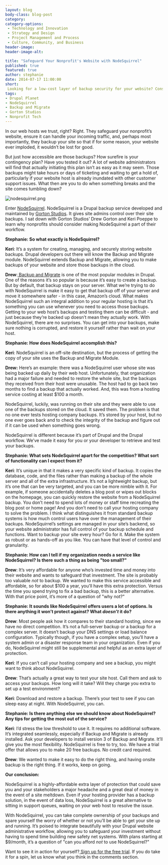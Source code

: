 ```yaml
---
layout: blog
body-class: blog-post
category:
category-options:
 - Technology and Innovation
 - Strategy and Design
 - Project Management and Process
 - Culture, Community, and Business
header-image:
header-image-alt:

title: "Safeguard Your Nonprofit's Website with NodeSquirrel"
published: true
featured: true
author: stephanie
date: 2014-07-17 11:00:00
short: 
 Looking for a low-cost layer of backup security for your website? Consider NodeSquirrel.   
tags:
- Drupal Planet
- NodeSquirrel
- Backup and Migrate
- Gorton Studios
- Nonprofit Tech
---
```


In our web hosts we trust, right? Right. They safeguard your nonprofit’s website, ensure it can handle your incoming traffic, and, perhaps most importantly, they backup your site so that if for some reason, your website ever imploded, it wouldn’t be lost for good.

But just how accessible are those backups? How surefire is your contingency plan? Have you tested it out? A lot of website administrators will find that actually initiating this plan isn’t as easy as it may seem. Those backups might take hours or days of ticketing and waiting to get a hold of, particularly if your website host is already inundated with other customer support issues. What then are you to do when something breaks and the site comes tumbling down?

![nodesquirrel.png](/assets/images/blog/nodesquirrel.png)

Enter [NodeSquirrel](http://www.nodesquirrel.com/). NodeSquirrel is a Drupal backup service developed and maintained by [Gorton Studios](https://www.gortonstudios.com/). It gives site admins control over their site backups. I sat down with Gorton Studios’ Drew Gorton and Keri Poeppe to learn why nonprofits should consider making NodeSquirrel a part of their workflow. 

**Stephanie: So what exactly is NodeSquirrel?**

**Keri**: It’s a system for creating, managing, and securely storing website backups. Drupal developers out there will know the Backup and Migrate module. NodeSquirrel extends Backup and Migrate, allowing you to make backups of your website and store those backups in the cloud.

**Drew**:[ Backup and Migrate](https://www.drupal.org/project/backup_migrate/) is one of the most popular modules in Drupal. One of the reasons it’s so popular is because it’s easy to create a backup. But by default, that backup stays on your server. What we’re trying to do with NodeSquirrel is make it easy to get that backup off of your server and move it somewhere safer - in this case, Amazon’s cloud. What makes NodeSquirrel such an integral addition to your regular hosting is that it’s something you can use whenever you need to access those backups. Getting to your web host’s backups and testing them can be difficult - and just because they’re backed up doesn’t mean they actually work. With NodeSquirrel, there are no surprises. You can get into your backups, make sure nothing is corrupted, and restore it yourself rather than wait on your host.

**Stephanie: How does NodeSquirrel accomplish this?**

**Keri**: NodeSquirrel is an off-site destination, but the process of getting the copy of your site uses the Backup and Migrate Module.

**Drew:** Here’s an example: there was a NodeSquirrel user whose site was being backed up daily by their web host. Unfortunately, that organization had a major failure and needed to restore the whole site, but the backups they received from their host were unusable. The host had to go back two months to find a backup that actually worked. And, this was from a hosting service costing at least $100 a month.

NodeSquirrel, luckily, was running on their site and they were able to use one of the backups stored on the cloud. It saved them. The problem is that no one ever tests hosting company backups. It’s stored by your host, but no one ever goes back and to check the integrity of the backup and figure out if it can be used when something goes wrong. 

NodeSquirrel is different because it’s part of Drupal and the Drupal workflow. We’ve made it easy for you or your developer to retrieve and test your backups.

**Stephanie: What sets NodeSquirrel apart for the competition? What sort of functionality can I expect from it?**

**Keri**: It’s unique in that it makes a very specific kind of backup. It copies the database, code, and the files rather than making a backup of the whole server and all of the extra infrastructure. It’s not a lightweight backup, but it’s one that can be very targeted, and you can be more nimble with it. For example, if someone accidentally deletes a blog post or wipes out blocks on the homepage, you can quickly restore the website from a NodeSquirrel backup. You don’t need to spend lots of money or staff time recreating the blog post or home page! And you don’t need to call your hosting company to solve the problem. I think what distinguishes it from standard backup systems is how much control users have over the management of their backups. NodeSquirrel’s settings are managed in your site’s backend, so your website administrator has full control of your backup schedule and functions. Want to backup your site every hour? Go for it. Make the system as robust or as hands-off as you like. You can have that level of control and granularity.

**Stephanie: How can I tell if my organization needs a service like NodeSquirrel? Is there such a thing as being "too small?"**

**Drew**: It’s very affordable for anyone who’s invested time and money into their website and wants to safeguard that investment. The site is probably too valuable *not* to backup. We wanted to make this service accessible and affordable, so for about $100 a year, you’ll have this extra protection. Versus the time you spend trying to fix a bad backup, this is a better alternative. With that price point, it’s more of a question of "why not?"

**Stephanie: It sounds like NodeSquirrel offers users a lot of options. Is there anything it won’t protect against? What _doesn’t_ it do?**

**Drew**: Most people ask how it compares to their standard hosting, since we have no direct competition. It’s not a full-server backup or a backup for a complex server. It doesn’t backup your DNS settings or load balance configuration. Typically though, if you have a complex setup, you’ll have a system admin or a disaster response team in your organization. Even if you do, NodeSquirrel might still be supplemental and helpful as an extra layer of protection.

**Keri**: If you can’t call your hosting company and see a backup, you might want to think about NodeSquirrel.

**Drew**: That’s actually a great way to test your site host. Call them and ask to access your backups. How long will it take? Will they charge you extra to set up a test environment? 

**Keri**: Download and restore a backup. There’s your test to see if you can sleep easy at night. With NodeSquirrel, you can.

**Stephanie: Is there anything else we should know about NodeSquirrel? Any tips for getting the most out of the service?**

**Keri**: I’d stress the low threshold to use it. It requires no additional software. It’s integrated seamlessly, especially if Backup and Migrate is already installed. Ask your developers to install version 3 of Backup and Migrate. It’ll give you the most flexibility. NodeSquirrel is free to try, too. We have a trial offer that allows you to make 20 free backups. No credit card required.

**Drew**: We wanted to make it easy to do the right thing, and having onsite backup is the right thing. If it works, keep on going. 

**Our conclusion:**

NodeSquirrel is a highly-affordable extra layer of protection that could save you and your stakeholders a major headache and a great deal of money in the event of a site meltdown. Even if your hosting provider has a backup solution, in the event of data loss, NodeSquirrel is a great alternative to sitting in support queues, waiting on your web host to resolve the issue.

With NodeSquirrel, you can take complete ownership of your backups and spare yourself the worry of whether or not you’ll be able to get your site up and running. It’s poised to integrate beautifully with your Drupal website administrative workflow, allowing you to safeguard your investment without having to spend time building new safety net systems. With plans starting at $9/month, it’s a question of "can you afford *not* to use NodeSquirrel?" 

Want to see it in action for yourself?[ Sign up for the free trial](https://manage.nodesquirrel.com/user/register/). If you do take it for a spin, let us know what you think in the comments section.
